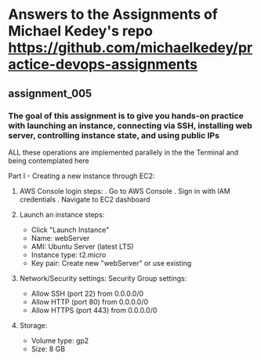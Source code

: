 # Answers to the Assignments of Michael Kedey's repo https://github.com/michaelkedey/practice-devops-assignments

 ## assignment_005


### The goal of this assignment is to give you hands-on practice with launching an instance, connecting via SSH, installing web server, controlling instance state, and using public IPs


ALL these operations are implemented parallely in the the Terminal and being contemplated here


Part I - Creating a new instance through EC2:
1. AWS Console login steps:
    . Go to AWS Console
    . Sign in with IAM credentials
    . Navigate to EC2 dashboard

2. Launch an instance steps:
    - Click "Launch Instance"
    - Name: webServer
    - AMI: Ubuntu Server (latest LTS)
    - Instance type: t2.micro
    - Key pair: Create new "webServer" or use existing

3. Network/Security settings:
    Security Group settings:
    - Allow SSH (port 22) from 0.0.0.0/0
    - Allow HTTP (port 80) from 0.0.0.0/0
    - Allow HTTPS (port 443) from 0.0.0.0/0

4. Storage:  
    - Volume type: gp2
    - Size: 8 GB

